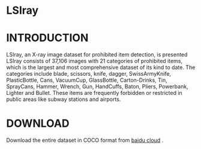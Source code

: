 # LSIray
# INTRODUCTION
LSIray, an X-ray image dataset for prohibited item detection, is presented LSIray consists of 37,106 images with 21 categories of prohibited items, which is the largest and most comprehensive dataset of its kind to date. The categories include blade, scissors, knife, dagger, SwissArmyKnife, PlasticBottle, Cans, VacuumCup, GlassBottle, Carton-Drinks, Tin, SprayCans, Hammer, Wrench, Gun, HandCuffs, Baton, Pliers, Powerbank, Lighter and Bullet. These items are frequently forbidden or restricted in public areas like subway stations and airports. 
# DOWNLOAD
Download the entire dataset in COCO format from [baidu cloud](https://pan.baidu.com/s/1Fr5Q6JFhd9JGVBi8nFLSaQ?pwd=b5ds) .
